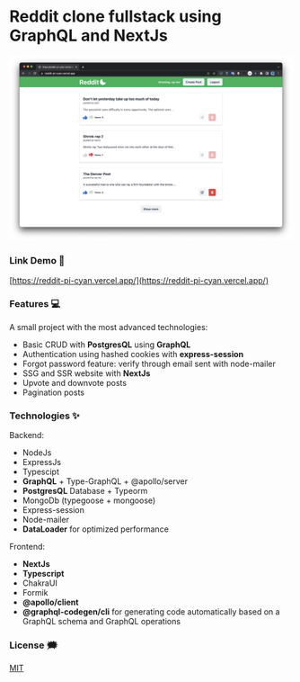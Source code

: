 # Reddit clone fullstack using GraphQL and NextJs

![reddit-clone](./github-images/reddit.png)

### Link Demo 📌

[https://reddit-pi-cyan.vercel.app/](https://reddit-pi-cyan.vercel.app/)

### Features :computer:

A small project with the most advanced technologies:

- Basic CRUD with **PostgresQL** using **GraphQL**
- Authentication using hashed cookies with **express-session**
- Forgot password feature: verify through email sent with node-mailer
- SSG and SSR website with **NextJs**
- Upvote and downvote posts
- Pagination posts

### Technologies ✨

Backend:

- NodeJs
- ExpressJs
- Typescipt
- **GraphQL** + Type-GraphQL + @apollo/server
- **PostgresQL** Database + Typeorm
- MongoDb (typegoose + mongoose)
- Express-session
- Node-mailer
- **DataLoader** for optimized performance

Frontend:

- **NextJs**
- **Typescript**
- ChakraUI
- Formik
- **@apollo/client**
- **@graphql-codegen/cli** for generating code automatically based on a GraphQL schema and GraphQL operations

### License :right_anger_bubble:

[MIT](https://choosealicense.com/licenses/mit/)

